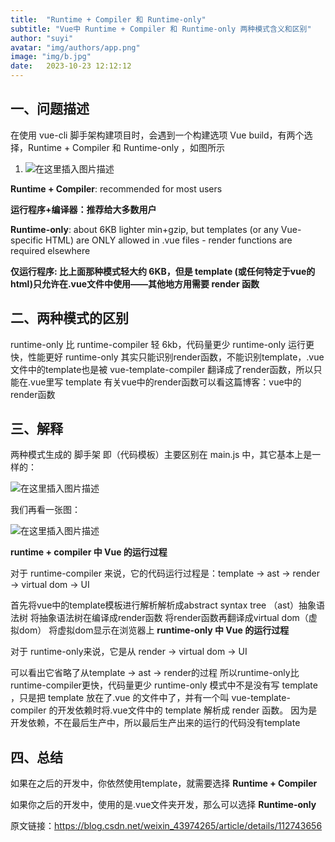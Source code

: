 ```yaml
---
title:  "Runtime + Compiler 和 Runtime-only"
subtitle: "Vue中 Runtime + Compiler 和 Runtime-only 两种模式含义和区别"
author: "suyi"
avatar: "img/authors/app.png"
image: "img/b.jpg"
date:   2023-10-23 12:12:12
---
```


## 一、问题描述

在使用 vue-cli 脚手架构建项目时，会遇到一个构建选项 Vue build，有两个选择，Runtime + Compiler 和 Runtime-only ，如图所示

1. ![在这里插入图片描述](https://img-blog.csdnimg.cn/20210117142425419.png) 


**Runtime + Compiler**: recommended for most users

**运行程序+编译器：推荐给大多数用户**

**Runtime-only**: about 6KB lighter min+gzip, but templates (or any Vue-specific HTML) are ONLY allowed in .vue files - render functions are required elsewhere

**仅运行程序: 比上面那种模式轻大约 6KB，但是 template (或任何特定于vue的html)只允许在.vue文件中使用——其他地方用需要 render 函数**

## 二、两种模式的区别

runtime-only 比 runtime-compiler 轻 6kb，代码量更少
runtime-only 运行更快，性能更好
runtime-only 其实只能识别render函数，不能识别template，.vue 文件中的template也是被 vue-template-compiler 翻译成了render函数，所以只能在.vue里写 template
有关vue中的render函数可以看这篇博客：vue中的render函数

## 三、解释

两种模式生成的 脚手架 即（代码模板）主要区别在 main.js 中，其它基本上是一样的：

![在这里插入图片描述](https://img-blog.csdnimg.cn/20210117143550773.png) 

我们再看一张图：

![在这里插入图片描述](https://img-blog.csdnimg.cn/20210117143832201.png) 

**runtime + compiler 中 Vue 的运行过程**

对于 runtime-compiler 来说，它的代码运行过程是：template -> ast -> render -> virtual dom -> UI

首先将vue中的template模板进行解析解析成abstract syntax tree （ast）抽象语法树
将抽象语法树在编译成render函数
将render函数再翻译成virtual dom（虚拟dom）
将虚拟dom显示在浏览器上
**runtime-only 中 Vue 的运行过程**

对于 runtime-only来说，它是从 render -> virtual dom -> UI

可以看出它省略了从template -> ast -> render的过程
所以runtime-only比runtime-compiler更快，代码量更少
runtime-only 模式中不是没有写 template ，只是把 template 放在了.vue 的文件中了，并有一个叫 vue-template-compiler 的开发依赖时将.vue文件中的 template 解析成 render 函数。 因为是开发依赖，不在最后生产中，所以最后生产出来的运行的代码没有template
## 四、总结

如果在之后的开发中，你依然使用template，就需要选择 **Runtime + Compiler**

如果你之后的开发中，使用的是.vue文件夹开发，那么可以选择 **Runtime-only**

原文链接：https://blog.csdn.net/weixin_43974265/article/details/112743656